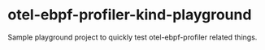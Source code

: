 # otel-ebpf-profiler-kind-playground

Sample playground project to quickly test otel-ebpf-profiler related things.
